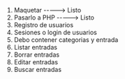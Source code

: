 1. Maquetar -----> Listo
2. Pasarlo a PHP -----> Listo
3. Registro de usuarios
4. Sesiones o login de usuarios
5. Debo contener categorias y entrada
6. Listar entradas
7. Borrar entradas
8. Editar entradas
9. Buscar entradas

